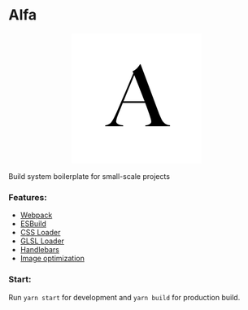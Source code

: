 # Alfa

<p align="center">
    <img src="https://raw.githubusercontent.com/giuliandrimba/alfa/master/public/logo.png" alt="Alfa" />
</p>


Build system boilerplate for small-scale projects

### __Features:__

* [Webpack](https://webpack.js.org/)
* [ESBuild](https://github.com/evanw/esbuild)
* [CSS Loader](https://webpack.js.org/loaders/css-loader/)
* [GLSL Loader](https://github.com/glslify/glslify-loader)
* [Handlebars](https://handlebarsjs.com/)
* [Image optimization](https://github.com/Klathmon/imagemin-webpack-plugin)

### __Start:__

Run `yarn start` for development and `yarn build` for production build.
